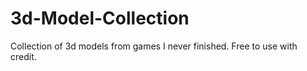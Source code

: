 # 3d-Model-Collection
Collection of 3d models from games I never finished. Free to use with credit.
